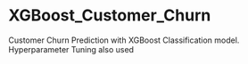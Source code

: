 # XGBoost_Customer_Churn
Customer Churn Prediction with XGBoost Classification model. Hyperparameter Tuning also used
